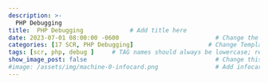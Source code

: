 ```yaml
---
description: >-
  PHP Debugging
title:  PHP Debugging             # Add title here
date: 2023-07-01 08:00:00 -0600                           # Change the date to match completion date
categories: [17 SCR, PHP Debugging]                     # Change Templates to Writeup
tags: [scr, php, debug ]     # TAG names should always be lowercase; replace template with writeup, and add relevant tags
show_image_post: false                                    # Change this to true
#image: /assets/img/machine-0-infocard.png                # Add infocard image here for post preview image
---
```



